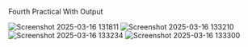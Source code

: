 Fourth Practical With Output

![Screenshot 2025-03-16 131811](https://github.com/user-attachments/assets/2f8aab81-52ac-485a-8016-a92e8cd32340)
![Screenshot 2025-03-16 133210](https://github.com/user-attachments/assets/d579a8f3-2298-4c25-8c49-cdd4dd4ae096)
![Screenshot 2025-03-16 133234](https://github.com/user-attachments/assets/cbd50cae-5656-4fdc-9ef8-76ed0377cd28)
![Screenshot 2025-03-16 133300](https://github.com/user-attachments/assets/16b436f3-50a6-446a-a5e0-eaf6420c999c)

